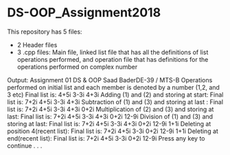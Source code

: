 # DS-OOP_Assignment2018
This repository has 5 files:
* 2 Header files
* 3 .cpp files:
   Main file,
   linked list file that has all the definitions of list operations performed,
   and operation file that has definitions for the operations performed on complex number

Output:
Assignment 01
DS & OOP
Saad BaderDE-39 / MTS-B
Operations performed on initial list and each member is denoted by a number (1,2, and 3 etc)
Final list is:
4+5i
3-3i
4+3i
Adding (1) and (2) and storing at start:
Final list is:
7+2i
4+5i
3-3i
4+3i
Subtraction of (1) and (3) and storing at last :
Final list is:
7+2i
4+5i
3-3i
4+3i
0+2i
Multiplication of (2) and (3) and storing at last:
Final list is:
7+2i
4+5i
3-3i
4+3i
0+2i
12-9i
Division of (1) and (3) and storing at last:
Final list is:
7+2i
4+5i
3-3i
4+3i
0+2i
12-9i
1+1i
Deleting at position 4(recent list):
Final list is:
7+2i
4+5i
3-3i
0+2i
12-9i
1+1i
Deleting at end(recent list):
Final list is:
7+2i
4+5i
3-3i
0+2i
12-9i
Press any key to continue . . .
